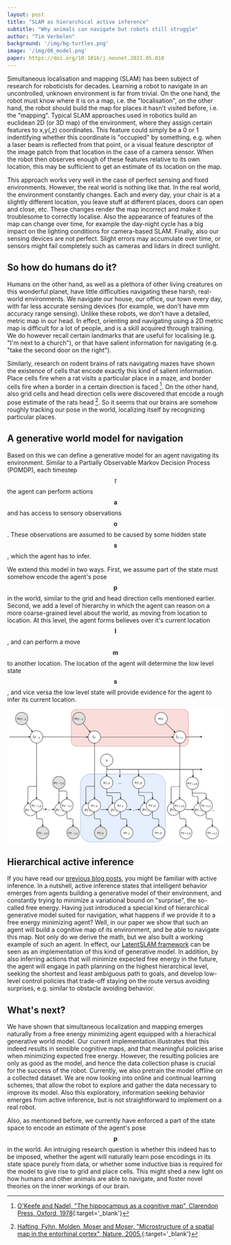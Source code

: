 ```yaml
---
layout: post
title: "SLAM as hierarchical active inference"
subtitle: "Why animals can navigate but robots still struggle"
author: "Tim Verbelen"
background: '/img/bg-turtles.png'
image: '/img/06_model.png'
paper: https://doi.org/10.1016/j.neunet.2021.05.010
---
```


Simultaneous localisation and mapping (SLAM) has been subject of research for roboticists for decades. Learning a robot to navigate in an uncontrolled, unknown environment is far from trivial. On the one hand, the robot must know where it is on a map, i.e. the "localisation", on the other hand, the robot should build the map for places it hasn't visited before, i.e. the "mapping". Typical SLAM approaches used in robotics build an euclidean 2D (or 3D map) of the environment, where they assign certain features to x,y(,z) coordinates. This feature could simply be a 0 or 1 indentifying whether this coordinate is "occupied" by something, e.g. when a laser beam is reflected from that point, or a visual feature descriptor of the image patch from that location in the case of a camera sensor. When the robot then observes enough of these features relative to its own location, this may be sufficient to get an estimate of its location on the map.

This approach works very well in the case of perfect sensing and fixed environments. However, the real world is nothing like that. In the real world, the environment constantly changes. Each and every day, your chair is at a slightly different location, you leave stuff at different places, doors can open and close, etc. These changes render the map incorrect and make it troublesome to correctly localise. Also the appearance of features of the map can change over time, for example the day-night cycle has a big impact on the lighting conditions for camera-based SLAM. Finally, also our sensing devices are not perfect. Slight errors may accumulate over time, or sensors might fail completely such as cameras and lidars in direct sunlight. 

## So how do humans do it?

Humans on the other hand, as well as a plethora of other living creatures on this wonderful planet, have little difficulties navigating these harsh, real-world environments. We navigate our house, our office, our town every day, with far less accurate sensing devices (for example, we don't have mm accuracy range sensing). Unlike these robots, we don't have a detailed, metric map in our head. In effect, orienting and navigating using a 2D metric map is difficult for a lot of people, and is a skill acquired through training. We do however recall certain landmarks that are useful for localising (e.g. "I'm next to a church"), or that have salient information for navigating (e.g. "take the second door on the right").

Similarly, research on rodent brains of rats navigating mazes have shown the existence of cells that encode exactly this kind of salient information. Place cells fire when a rat visits a particular place in a maze, and border cells fire when a border in a certain direction is faced [^1]. On the other hand, also grid cells and head direction cells were discovered that encode a rough pose estimate of the rats head [^2]. So it seems that our brains are somehow roughly tracking our pose in the world, localizing itself by recognizing particular places.

## A generative world model for navigation

Based on this we can define a generative model for an agent navigating its environment. Similar to a Partially Observable Markov Decision Process (POMDP), each timestep $$t$$ the agent can perform actions $$\textbf{a}$$ and has access to sensory observations $$\textbf{o}$$. These observations are assumed to be caused by some hidden state $$\textbf{s}$$, which the agent has to infer.

We extend this model in two ways. First, we assume part of the state must somehow encode the agent's pose $$\textbf{p}$$ in the world, similar to the grid and head direction cells mentioned earlier. Second, we add a level of hierarchy in which the agent can reason on a more coarse-grained level about the world, as moving from location to location. At this level, the agent forms believes over it's current location $$\textbf{l}$$, and can perform a move $$\textbf{m}$$ to another location. The location of the agent will determine the low level state $$\textbf{s}$$, and vice versa the low level state will provide evidence for the agent to infer its current location.

<img width="640" src="/img/06_model.png">

## Hierarchical active inference

If you have read our [previous blog posts](https://thesmartrobot.github.io/2020/05/27/active-inference.html), you might be familiar with active inference. In a nutshell, active inference states that intelligent behavior emerges from agents building a generative model of their environment, and constantly trying to minimize a variational bound on "surprise", the so-called free energy. Having just introduced a special kind of hierarchical generative model suited for navigation, what happens if we provide it to a free energy minimizing agent? Well, in our paper we show that such an agent will build a cognitive map of its environment, and be able to navigate this map. Not only do we derive the math, but we also built a working example of such an agent. In effect, our [LatentSLAM framework](https://thesmartrobot.github.io/2021/05/11/latentslam.html) can be seen as an implementation of this kind of generative model. In addition, by also inferring actions that will minimize expected free energy in the future, the agent will engage in path planning on the highest hierarchical level, seeking the shortest and least ambiguous path to goals, and develop low-level control policies that trade-off staying on the route versus avoiding surprises, e.g. similar to obstacle avoiding behavior.

## What's next?

We have shown that simultaneous localization and mapping emerges naturally from a free energy minimizing agent equipped with a hierachical generative world model. Our current implementation illustrates that this indeed results in sensible cognitive maps, and that meaningful policies arise when minimizing expected free energy. However, the resulting policies are only as good as the model, and hence the data collection phase is crucial for the success of the robot. Currently, we also pretrain the model offline on a collected dataset. We are now looking into online and continual learning schemes, that allow the robot to explore and gather the data necessary to improve its model. Also this exploratory, information seeking behavior emerges from active inference, but is not straightforward to implement on a real robot.

Also, as mentioned before, we currently have enforced a part of the state space to encode an estimate of the agent's pose $$\textbf{p}$$ in the world. An intruiging research question is whether this indeed has to be imposed, whether the agent will naturally learn pose encodings in its state space purely from data, or whether some inductive bias is required for the model to give rise to grid and place cells. This might shed a new light on how humans and other animals are able to navigate, and foster novel theories on the inner workings of our brain.

[^1]: [O'Keefe and Nadel, "The hippocampus as a cognitive map", Clarendon Press, Oxford, 1978](https://discovery.ucl.ac.uk/id/eprint/10103569/1/HCMComplete.pdf){:target='_blank'}

[^2]: [Hafting, Fyhn, Molden, Moser and Moser, "Microstructure of a spatial map in the entorhinal cortex", Nature, 2005.](https://www.nature.com/articles/nature03721){:target='_blank'}






